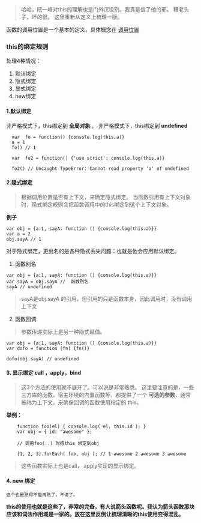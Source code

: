> 哈哈。阮一峰对this的理解也是门外汉级别。我真是信了他的邪。
> 糟老头子，坏的很。
> 这里重新从定义上梳理一版。

函数的调用位置是一个基本的定义，具体概念在
[调用位置](https://github.com/Hillkinsh/javascript/blob/master/js%E8%AF%AD%E8%A8%80%E7%B2%BE%E7%B2%B9/this%E5%85%A8%E9%9D%A2%E8%A7%A3%E6%9E%90/%E5%87%BD%E6%95%B0%E8%B0%83%E7%94%A8%E4%BD%8D%E7%BD%AE.md)

### this的绑定规则

处理4种情况：
1. 默认绑定
2. 隐式绑定
3. 显式绑定
4. new绑定

#### 1.默认绑定

非严格模式下，this绑定到 **全局对象** 。 非严格模式下，this绑定到 **undefined**

```
  var  fo = function() {console.log(this.a)}
  a = 1
  fo() // 1

  var  fo2 = function() {'use strict'; console.log(this.a)}

  fo2() // Uncaught TypeError: Cannot read property 'a' of undefined
```

#### 2.隐式绑定
> 根据调用位置是否有上下文，来确定隐式绑定。
> 当函数引用有上下文对象时，隐式绑定规则会把函数调用中的this绑定到这个上下文对象。

**例子**
```
var obj = {a:1, sayA: function () {console.log(this.a)}}
var a = 2
obj.sayA // 1
```

对于隐式绑定，更出名的是各种隐式丢失问题：也就是他会应用默认绑定。
1. 函数别名

```
var obj = {a:1, sayA: function () {console.log(this.a)}}
var sayA = obj.sayA //  函数别名
sayA // undefined
```
> sayA是obj.sayA 的引用。但引用的只是函数本身，因此调用时，没有调用上下文

2. 函数回调

> 参数传递实际上是另一种隐式赋值。

```
var obj = {a:1, sayA: function () {console.log(this.a)}}
var dofo = function (fn) {fn()}

dofo(obj.sayA) // undefined
```

#### 3. 显示绑定 call ，apply，bind

> 这3个方法的使用就不展开了。可以说是非常熟悉。
> 这里要注意的是，一些三方库的函数，宿主环境的内置函数等，都提供了一个
> **可选的参数**，通常被称为上下文，来确保回调的函数使用指定的 this。

**举例：**
```
    function foo(el) { console.log( el, this.id ); }
    var obj = { id: "awesome" };

    // 调用foo(..) 时把this 绑定到obj

    [1, 2, 3].forEach( foo, obj ); // 1 awesome 2 awesome 3 awesome
```
> 这些函数实际上也是call， apply实现的显示绑定。

#### 4. new 绑定

```
这个也是熟得不能再熟了，不讲了。
```

**this的使用也就是这些了，非常的完备，有人说箭头函数呢。我认为箭头函数那块应该和词法作用域是一家的。放在这里反倒让梳理清晰的this使用变得混乱。**